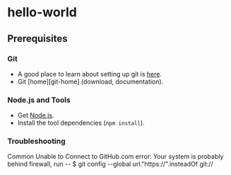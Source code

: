 # hello-world

## Prerequisites

### Git

- A good place to learn about setting up git is [here][git-github].
- Git [home][git-home] (download, documentation).

### Node.js and Tools

- Get [Node.js][node-download].
- Install the tool dependencies (`npm install`).

[git-github]: http://help.github.com/set-up-git-redirect
[node-download]: http://nodejs.org/download/

### Troubleshooting
Common Unable to Connect to GitHub.com error:
Your system is probably behind firewall, run --
$ git config --global url."https://".insteadOf git://
